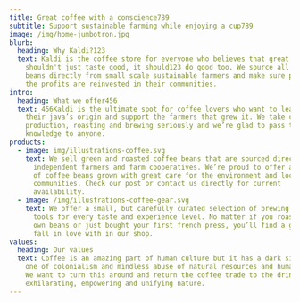 ```yaml
---
title: Great coffee with a conscience789
subtitle: Support sustainable farming while enjoying a cup789
image: /img/home-jumbotron.jpg
blurb:
  heading: Why Kaldi?123
  text: Kaldi is the coffee store for everyone who believes that great coffee
    shouldn't just taste good, it should123 do good too. We source all of our
    beans directly from small scale sustainable farmers and make sure part of
    the profits are reinvested in their communities.
intro:
  heading: What we offer456
  text: 456Kaldi is the ultimate spot for coffee lovers who want to learn about
    their java’s origin and support the farmers that grew it. We take coffee
    production, roasting and brewing seriously and we’re glad to pass that
    knowledge to anyone.
products:
  - image: img/illustrations-coffee.svg
    text: We sell green and roasted coffee beans that are sourced directly from
      independent farmers and farm cooperatives. We’re proud to offer a variety
      of coffee beans grown with great care for the environment and local
      communities. Check our post or contact us directly for current
      availability.
  - image: /img/illustrations-coffee-gear.svg
    text: We offer a small, but carefully curated selection of brewing gear and
      tools for every taste and experience level. No matter if you roast your
      own beans or just bought your first french press, you’ll find a gadget to
      fall in love with in our shop.
values:
  heading: Our values
  text: Coffee is an amazing part of human culture but it has a dark side too –
    one of colonialism and mindless abuse of natural resources and human lives.
    We want to turn this around and return the coffee trade to the drink’s
    exhilarating, empowering and unifying nature.
---
```

